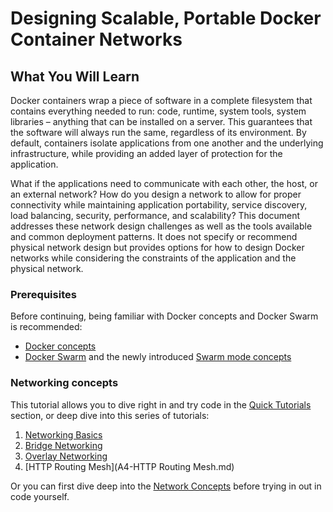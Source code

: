 # Designing Scalable, Portable Docker Container Networks

## What You Will Learn

Docker containers wrap a piece of software in a complete filesystem that contains everything needed to run: code, runtime, system tools, system libraries – anything that can be installed on a server. This guarantees that the software will always run the same, regardless of its environment. By default, containers isolate applications from one another and the underlying infrastructure, while providing an added layer of protection for the application. 

What if the applications need to communicate with each other, the host, or an external network? How do you design a network to allow for proper connectivity while maintaining application portability, service discovery, load balancing, security, performance, and scalability? This document addresses these network design challenges as well as the tools available and common deployment patterns. It does not specify or recommend physical network design but provides options for how to design Docker networks while considering the constraints of the application and the physical network.

### Prerequisites

Before continuing, being familiar with Docker concepts and Docker Swarm is recommended:
 
- [Docker concepts](https://docs.docker.com/engine/understanding-docker/)
- [Docker Swarm](https://docs.docker.com/engine/swarm/) and the newly introduced [Swarm mode concepts](https://docs.docker.com/engine/swarm/key-concepts/#/services-and-tasks)

### Networking concepts
This tutorial allows you to dive right in and try code in the [Quick Tutorials](tutorials.md) section, or deep dive into this series of tutorials:
1. [Networking Basics](A1-network-basics.md)
1. [Bridge Networking](A2-bridge-networking.md)
1. [Overlay Networking](A3-overlay-networking.md)
1. [HTTP Routing Mesh](A4-HTTP Routing Mesh.md)

Or you can first dive deep into the [Network Concepts](concepts/) before trying in out in code yourself.
